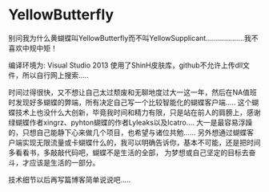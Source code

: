 # YellowButterfly

别问我为什么黄蝴蝶叫YellowButterfly而不叫YellowSupplicant...................我不喜欢中规中矩！

编译环境为: Visual Studio 2013          使用了ShinH皮肤库，github不允许上传dll文件，所以自行网上搜索.....

  时间过得很快，又不想让自己太过颓废和无聊地度过大一这一年，然后在NA值班时发现好多蝴蝶的弊端，所有决定自己写一个比较智能化的蝴蝶客户端.....
这个蝴蝶技术上也没什么大创新，毕竟我时间和精力有限，只是站在前人的肩膀上，感谢绿蝴蝶作者xingrz、pyhton蝴蝶的作者Lyleaks以及lcatro....
大一是最容易浮躁的，只想自己能静下心来做几个项目，也希望与诸位共勉......
另外想通过蝴蝶客户端实现无限流量或卡蝴蝶什么的，我可以明确告诉你，基本不可能，还是把时间多看看书，多敲敲代码吧，蝴蝶不是生活的全部，
为梦想或自己坚定的目标去奋斗，才应该是生活的一部分。

技术细节以后再写篇博客简单说说吧.....
